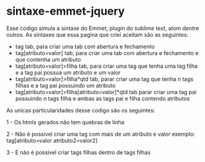 # sintaxe-emmet-jquery
Esse codigo simula a sintaxe do Emmet, plugin do sublime text, atom dentre outros.
As sintaxes que essa pagina que criei aceitam são as seguintes:
<ul>
<li>tag tab, para criar uma tab com abertura e fechamento</li>
<li>tag[atributo=valor] tab, para criar uma tab com abertura e fechamento e que contenha um atributo</li>
<li>tag[atributo=valor]>filha tab, para criar uma tag que tenha uma tag filha e a tag pai possua um atributo e um valor</li>
<li>tag[atributo=valor]>filha*qtd tab, parar criar uma tag que tenha n tags filhas e a tag pai possuindo um atributo</li>
<li>tag[atributo=valor]>filha[atributo=valor]*qtd tab parar criar uma tag pai possuindo n tags filha e ambas as tags pai e filha contendo atributos</li>
</ul>
As unicas particularidades desse codigo são os seguintes:
<p>1 - Os htmls gerados não tem quebras de linha</p>
<p>2 - Não é possivel criar uma tag com mais de um atributo e valor exemplo: tag[atributo=valor atributo2=valor2]</p>
<p>3 - E não é possível criar tags filhas dentro de tags filhas</p>

